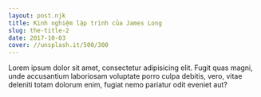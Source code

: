 ```yaml
---
layout: post.njk
title: Kinh nghiệm lập trình của James Long
slug: the-title-2
date: 2017-10-03
cover: //unsplash.it/500/300
---
```

Lorem ipsum dolor sit amet, consectetur adipisicing elit. Fugit quas magni, unde accusantium laboriosam voluptate porro culpa debitis, vero, vitae deleniti totam dolorum enim, fugiat nemo pariatur odit eveniet aut?
